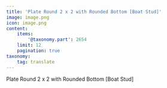```yaml
---
title: 'Plate Round 2 x 2 with Rounded Bottom [Boat Stud]'
image: image.png
icon: image.png
content:
    items:
        '@taxonomy.part': 2654
    limit: 12
    pagination: true
taxonomy:
    tag: translate
---
```


Plate Round 2 x 2 with Rounded Bottom [Boat Stud]
